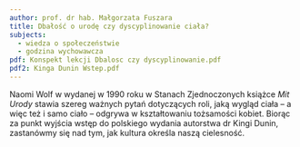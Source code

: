```yaml
---
author: prof. dr hab. Małgorzata Fuszara
title: Dbałość o urodę czy dyscyplinowanie ciała?
subjects:
  - wiedza o społeczeństwie
  - godzina wychowawcza
pdf: Konspekt lekcji Dbalosc czy dyscyplinowanie.pdf
pdf2: Kinga Dunin Wstep.pdf
---
```

Naomi Wolf w wydanej w 1990 roku w Stanach Zjednoczonych książce *Mit Urody* stawia szereg ważnych pytań dotyczących roli, jaką wygląd ciała – a więc też i samo ciało – odgrywa w kształtowaniu tożsamości kobiet. Biorąc za punkt wyjścia wstęp do polskiego wydania autorstwa dr Kingi Dunin, zastanówmy się nad tym, jak kultura określa naszą cielesność.